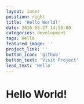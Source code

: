 ```yaml
---
layout: inner
position: right
title: 'Hello World!'
date: 2016-03-27 14:56:00
categories: development
tags: Hello
featured_image: ''
project_link: ''
button_icon: 'github'
button_text: 'Visit Project'
lead_text: 'Hello'
---
```


# Hello World!